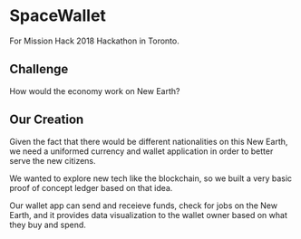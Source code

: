 # SpaceWallet

For Mission Hack 2018 Hackathon in Toronto.

## Challenge

How would the economy work on New Earth?

## Our Creation

Given the fact that there would be different nationalities on this New Earth, we need a uniformed currency and wallet application in order to better serve the new citizens. 

We wanted to explore new tech like the blockchain, so we built a very basic proof of concept ledger based on that idea. 

Our wallet app can send and receieve funds, check for jobs on the New Earth, and it provides data visualization to the wallet owner based on what they buy and spend. 
